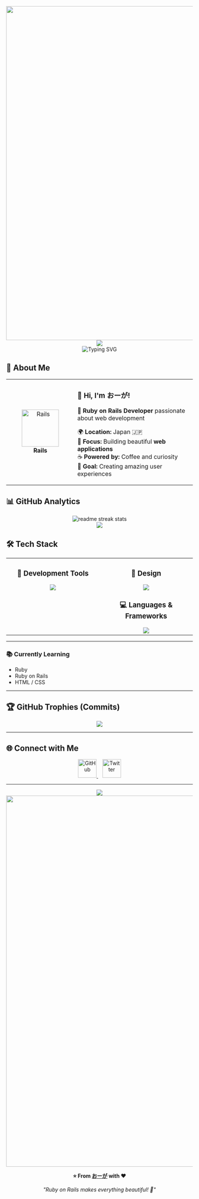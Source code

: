 <div align="center">
  <img src="https://user-images.githubusercontent.com/74038190/212284100-561aa473-3905-4a80-b561-0d28506553ee.gif" width="900">
</div>

<div align="center">
  <img src="https://capsule-render.vercel.app/api?type=waving&color=gradient&customColorList=0,2,2,5,30&height=150&section=header&animation=twinkling" />
</div>

<div align="center">
  <img src="https://readme-typing-svg.herokuapp.com?font=Fira+Code&size=32&duration=2800&pause=2000&color=A9FEF7&center=true&vCenter=true&width=600&lines=Hey+there!+I'm+おーが+%F0%9F%91%8B;Rails+Developer+%F0%9F%9A%80;Web+Enthusiast+%E2%9C%A8;Always+Learning+New+Things+%F0%9F%93%9A" alt="Typing SVG" />
</div>

## 🌟 **About Me**

<div align="center">

<table>
<tr>
<td width="200" align="center">
<img src="https://skillicons.dev/icons?i=rails" width="100" height="100" alt="Rails" />
<br><strong>Rails</strong>
</td>
<td width="400" align="left">

### 👋 **Hi, I'm おーが!**
🚀 **Ruby on Rails Developer** passionate about web development  

🌍 **Location:** Japan 🇯🇵  
💼 **Focus:** Building beautiful **web applications**  
☕ **Powered by:** Coffee and curiosity  
🎯 **Goal:** Creating amazing user experiences  

</td>
</tr>
</table>

</div>

## 📊 **GitHub Analytics**

<div align="center">
  <img src="https://github-readme-streak-stats.herokuapp.com/?user=ouga2450&theme=transparent&border_radius=10&starting_year=2025" alt="readme streak stats" />
</div>

<div align="center">
  <img src="https://github-readme-activity-graph.vercel.app/graph?username=ouga2450&custom_title=おーが's%20GitHub%20Activity%20Graph&bg_color=0d1117&color=58a6ff&line=58a6ff&point=58a6ff&area=true&hide_border=true" />
</div>

## 🛠️ **Tech Stack**

<table align="center">
<tr>
<td width="50%" align="center" valign="top">

### 🔧 **Development Tools**
<img src="https://skillicons.dev/icons?i=vscode,git,github" />

</td>
<td width="50%" align="center" valign="top">

### 🎨 **Design**
<img src="https://skillicons.dev/icons?i=figma" />

### 💻 **Languages & Frameworks**
<img src="https://skillicons.dev/icons?i=ruby,rails,html,css" />

</td>
</tr>
</table>

---

### 📚 **Currently Learning**
- Ruby  
- Ruby on Rails  
- HTML / CSS  

---

## 🏆 **GitHub Trophies (Commits)**

<div align="center">
  <img src="https://github-profile-trophy.vercel.app/?username=ouga2450&theme=transparent&no-frame=true&no-bg=false&margin-w=4&column=7&rank=SECRET,SSS,SS,S,AAA,AA,A,B,C&title=Commit,Commits" />
</div>

---

## 🌐 **Connect with Me**

<div align="center">
  <a href="https://github.com/ouga2450">
    <img src="https://skillicons.dev/icons?i=github" width="50" alt="GitHub" />
  </a>
  &nbsp;&nbsp;
  <a href="https://twitter.com/ouga_68a">
    <img src="https://skillicons.dev/icons?i=twitter" width="50" alt="Twitter" />
  </a>
</div>

---

<div align="center">
  <img src="https://capsule-render.vercel.app/api?type=waving&color=gradient&customColorList=0,2,2,5,30&height=120&section=footer&animation=twinkling" />
</div>

<div align="center">
  <img src="https://user-images.githubusercontent.com/74038190/212284115-f47cd8ff-2ffb-4b04-b5bf-4d1c14c0247f.gif" width="1000">

  **⭐ From [おーが](https://github.com/ouga2450) with ❤️**
  
  *"Ruby on Rails makes everything beautiful! 🦋"*
</div>

</div>
